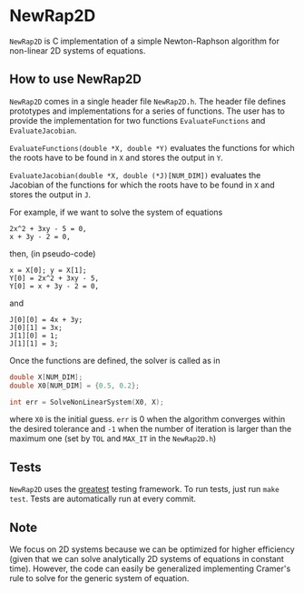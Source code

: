 # NewRap2D

`NewRap2D` is C implementation of a simple Newton-Raphson algorithm for
non-linear 2D systems of equations.

## How to use NewRap2D

`NewRap2D` comes in a single header file `NewRap2D.h`. The header file defines
prototypes and implementations for a series of functions. The user has to
provide the implementation for two functions `EvaluateFunctions` and
`EvaluateJacobian`.

`EvaluateFunctions(double *X, double *Y)` evaluates the functions for which the
roots have to be found in `X` and stores the output in `Y`.

`EvaluateJacobian(double *X, double (*J)[NUM_DIM])` evaluates the Jacobian of
the functions for which the roots have to be found in `X` and stores the output
in `J`.

For example, if we want to solve the system of equations
```
2x^2 + 3xy - 5 = 0,
x + 3y - 2 = 0,
```
then, (in pseudo-code)
```
x = X[0]; y = X[1];
Y[0] = 2x^2 + 3xy - 5,
Y[0] = x + 3y - 2 = 0,
```
and
```
J[0][0] = 4x + 3y;
J[0][1] = 3x;
J[1][0] = 1;
J[1][1] = 3;
```

Once the functions are defined, the solver is called as in

``` c
double X[NUM_DIM];
double X0[NUM_DIM] = {0.5, 0.2};

int err = SolveNonLinearSystem(X0, X);
```
where `X0` is the initial guess. `err` is 0 when the algorithm converges within
the desired tolerance and `-1` when the number of iteration is larger than the
maximum one (set by `TOL` and `MAX_IT` in the `NewRap2D.h`)

## Tests

`NewRap2D` uses the [greatest](https://github.com/silentbicycle/greatest)
testing framework. To run tests, just run `make test`. Tests are automatically
run at every commit.

## Note

We focus on 2D systems because we can be optimized for higher efficiency (given
that we can solve analytically 2D systems of equations in constant time).
However, the code can easily be generalized implementing Cramer's rule to solve
for the generic system of equation.
